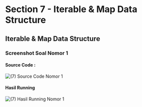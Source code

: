 # Section 7 - Iterable & Map Data Structure
## Iterable & Map Data Structure
### Screenshot Soal Nomor 1
#### Source Code :
![(7) Source Code Nomor 1](https://user-images.githubusercontent.com/95559118/226150829-d56cb817-6d3e-406a-9d40-54a169cb0d87.png) <br>
#### Hasil Running
![(7) Hasil Running Nomor 1](https://user-images.githubusercontent.com/95559118/226150832-db29bb48-0d92-4d98-b27b-c976de977a2e.png)
